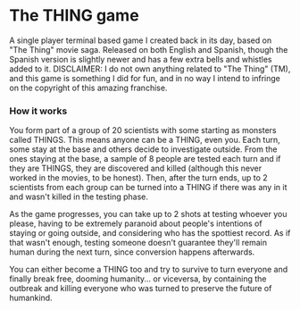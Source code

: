 # The THING game
A single player terminal based game I created back in its day, based on "The Thing" movie saga. Released on both English and Spanish, though the Spanish version is slightly newer and has a few extra bells and whistles added to it. DISCLAIMER: I do not own anything related to "The Thing" (TM), and this game is something I did for fun, and in no way I intend to infringe on the copyright of this amazing franchise.

### How it works

You form part of a group of 20 scientists with some starting as monsters called THINGS. This means anyone can be a THING, even you. Each turn, some stay at the base and others decide to investigate outside. From the ones staying at the base, a sample of 8 people are tested each turn and if they are THINGS, they are discovered and killed (although this never worked in the movies, to be honest). Then, after the turn ends, up to 2 scientists from each group can be turned into a THING if there was any in it and wasn't killed in the testing phase. 

As the game progresses, you can take up to 2 shots at testing whoever you please, having to be extremely paranoid about people's intentions of staying or going outside, and considering who has the spottiest record. As if that wasn't enough, testing someone doesn't guarantee they'll remain human during the next turn, since conversion happens afterwards.

You can either become a THING too and try to survive to turn everyone and finally break free, dooming humanity... or viceversa, by containing the outbreak and killing everyone who was turned to preserve the future of humankind.
